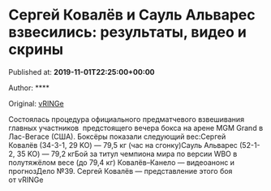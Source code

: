 
# Сергей Ковалёв и Сауль Альварес взвесились: результаты, видео и скрины

Published at: **2019-11-01T22:25:00+00:00**

Author: ****

Original: [vRINGe](https://vringe.com/news/129097-sergey-kovalyev-i-saul-alvares-proshli-vzveshivanie-rezultaty-video-i-foto.htm)

Состоялась процедура официального предматчевого взвешивания главных участников  предстоящего вечера бокса на арене MGM Grand в Лас-Вегасе (США). Боксёры показали следующий вес:Сергей Ковалёв (34-3-1, 29 KO) — 79,5 кг (час на сгонку)Сауль Альварес (52-1-2, 35 KO) — 79,2 кгБой за титул чемпиона мира по версии WBO в полутяжёлом весе (до 79,4 кг) Ковалёв–Канело — видеоанонс и прогнозДело №39. Сергей Ковалёв — представление этого боя от vRINGe
